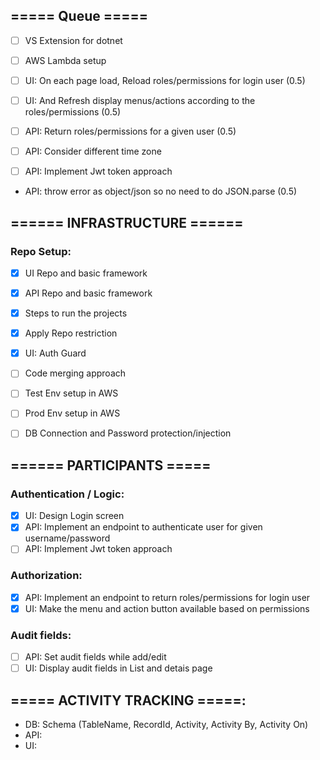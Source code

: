 ## ===== Queue =====

- [ ] VS Extension for dotnet
- [ ] AWS Lambda setup

- [ ] UI: On each page load, Reload roles/permissions for login user (0.5)
- [ ] UI: And Refresh display menus/actions according to the roles/permissions (0.5)
- [ ] API: Return roles/permissions for a given user (0.5)
- [ ] API: Consider different time zone
- [ ] API: Implement Jwt token approach

- API: throw error as object/json so no need to do JSON.parse (0.5)

## ====== INFRASTRUCTURE ======

### Repo Setup:

- [x] UI Repo and basic framework
- [x] API Repo and basic framework
- [x] Steps to run the projects
- [x] Apply Repo restriction
- [x] UI: Auth Guard

- [ ] Code merging approach
- [ ] Test Env setup in AWS
- [ ] Prod Env setup in AWS
- [ ] DB Connection and Password protection/injection

## ====== PARTICIPANTS =====

### Authentication / Logic:

- [x] UI: Design Login screen
- [x] API: Implement an endpoint to authenticate user for given username/password
- [ ] API: Implement Jwt token approach

### Authorization:

- [x] API: Implement an endpoint to return roles/permissions for login user
- [x] UI: Make the menu and action button available based on permissions

### Audit fields:

- [ ] API: Set audit fields while add/edit
- [ ] UI: Display audit fields in List and detais page

## ===== ACTIVITY TRACKING =====:

- DB: Schema (TableName, RecordId, Activity, Activity By, Activity On)
- API:
- UI:
